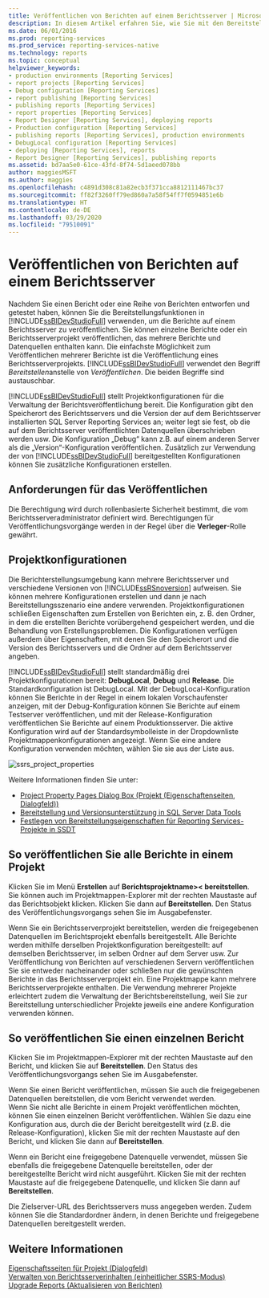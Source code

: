 ```yaml
---
title: Veröffentlichen von Berichten auf einem Berichtsserver | Microsoft-Dokumentation
description: In diesem Artikel erfahren Sie, wie Sie mit den Bereitstellungsfeatures in SQL Server Data Tools (SSDT) Berichte auf einem Berichtsserver veröffentlichen.
ms.date: 06/01/2016
ms.prod: reporting-services
ms.prod_service: reporting-services-native
ms.technology: reports
ms.topic: conceptual
helpviewer_keywords:
- production environments [Reporting Services]
- report projects [Reporting Services]
- Debug configuration [Reporting Services]
- report publishing [Reporting Services]
- publishing reports [Reporting Services]
- report properties [Reporting Services]
- Report Designer [Reporting Services], deploying reports
- Production configuration [Reporting Services]
- publishing reports [Reporting Services], production environments
- DebugLocal configuration [Reporting Services]
- deploying [Reporting Services], reports
- Report Designer [Reporting Services], publishing reports
ms.assetid: bd7aa5e0-61ce-43fd-8f74-5d1aeed078bb
author: maggiesMSFT
ms.author: maggies
ms.openlocfilehash: c4891d308c81a82ecb3f371cca8812111467bc37
ms.sourcegitcommit: ff82f3260ff79ed860a7a58f54ff7f0594851e6b
ms.translationtype: HT
ms.contentlocale: de-DE
ms.lasthandoff: 03/29/2020
ms.locfileid: "79510091"
---
```

# <a name="publishing-reports-to-a-report-server"></a>Veröffentlichen von Berichten auf einem Berichtsserver
  Nachdem Sie einen Bericht oder eine Reihe von Berichten entworfen und getestet haben, können Sie die Bereitstellungsfunktionen in [!INCLUDE[ssBIDevStudioFull](../../includes/ssbidevstudiofull-md.md)] verwenden, um die Berichte auf einem Berichtsserver zu veröffentlichen. Sie können einzelne Berichte oder ein Berichtsserverprojekt veröffentlichen, das mehrere Berichte und Datenquellen enthalten kann. Die einfachste Möglichkeit zum Veröffentlichen mehrerer Berichte ist die Veröffentlichung eines Berichtsserverprojekts. [!INCLUDE[ssBIDevStudioFull](../../includes/ssbidevstudiofull-md.md)] verwendet den Begriff *Bereitstellen*anstelle von *Veröffentlichen*. Die beiden Begriffe sind austauschbar.  
  
 [!INCLUDE[ssBIDevStudioFull](../../includes/ssbidevstudiofull-md.md)] stellt Projektkonfigurationen für die Verwaltung der Berichtsveröffentlichung bereit. Die Konfiguration gibt den Speicherort des Berichtsservers und die Version der auf dem Berichtsserver installierten SQL Server Reporting Services an; weiter legt sie fest, ob die auf dem Berichtsserver veröffentlichten Datenquellen überschrieben werden usw. Die Konfiguration „Debug“ kann z.B. auf einem anderen Server als die „Version“-Konfiguration veröffentlichen. Zusätzlich zur Verwendung der von [!INCLUDE[ssBIDevStudioFull](../../includes/ssbidevstudiofull-md.md)] bereitgestellten Konfigurationen können Sie zusätzliche Konfigurationen erstellen.  
 
## <a name="requirements-to-publish"></a>Anforderungen für das Veröffentlichen
Die Berechtigung wird durch rollenbasierte Sicherheit bestimmt, die vom Berichtsserveradministrator definiert wird. Berechtigungen für Veröffentlichungsvorgänge werden in der Regel über die **Verleger**-Rolle gewährt.  
  
## <a name="project-configurations"></a>Projektkonfigurationen  
 Die Berichterstellungsumgebung kann mehrere Berichtsserver und verschiedene Versionen von [!INCLUDE[ssRSnoversion](../../includes/ssrsnoversion-md.md)] aufweisen. Sie können mehrere Konfigurationen erstellen und dann je nach Bereitstellungsszenario eine andere verwenden. Projektkonfigurationen schließen Eigenschaften zum Erstellen von Berichten ein, z. B. den Ordner, in dem die erstellten Berichte vorübergehend gespeichert werden, und die Behandlung von Erstellungsproblemen. Die Konfigurationen verfügen außerdem über Eigenschaften, mit denen Sie den Speicherort und die Version des Berichtsservers und die Ordner auf dem Berichtsserver angeben.  
  
 [!INCLUDE[ssBIDevStudioFull](../../includes/ssbidevstudiofull-md.md)] stellt standardmäßig drei Projektkonfigurationen bereit: **DebugLocal**, **Debug** und **Release**. Die Standardkonfiguration ist DebugLocal. Mit der DebugLocal-Konfiguration können Sie Berichte in der Regel in einem lokalen Vorschaufenster anzeigen, mit der Debug-Konfiguration können Sie Berichte auf einem Testserver veröffentlichen, und mit der Release-Konfiguration veröffentlichen Sie Berichte auf einem Produktionsserver. Die aktive Konfiguration wird auf der Standardsymbolleiste in der Dropdownliste Projektmappenkonfigurationen angezeigt. Wenn Sie eine andere Konfiguration verwenden möchten, wählen Sie sie aus der Liste aus.  
  
 ![ssrs_project_properties](../../reporting-services/reports/media/ssrs-project-properties.png) 
  
 Weitere Informationen finden Sie unter:
 + [Project Property Pages Dialog Box (Projekt (Eigenschaftenseiten, Dialogfeld))](../../reporting-services/tools/project-property-pages-dialog-box.md)
 + [Bereitstellung und Versionsunterstützung in SQL Server Data Tools](../../reporting-services/tools/deployment-and-version-support-in-sql-server-data-tools-ssrs.md)
 + [Festlegen von Bereitstellungseigenschaften für Reporting Services-Projekte in SSDT](../../reporting-services/tools/set-deployment-properties-reporting-services.md)
  
## <a name="to-publish-all-reports-in-a-project"></a>So veröffentlichen Sie alle Berichte in einem Projekt  
  
Klicken Sie im Menü **Erstellen** auf **Berichtsprojektname>\< bereitstellen**. Sie können auch im Projektmappen-Explorer mit der rechten Maustaste auf das Berichtsobjekt klicken. Klicken Sie dann auf **Bereitstellen**. Den Status des Veröffentlichungsvorgangs sehen Sie im Ausgabefenster.  
  
Wenn Sie ein Berichtsserverprojekt bereitstellen, werden die freigegebenen Datenquellen im Berichtsprojekt ebenfalls bereitgestellt. Alle Berichte werden mithilfe derselben Projektkonfiguration bereitgestellt: auf demselben Berichtsserver, im selben Ordner auf dem Server usw. Zur Veröffentlichung von Berichten auf verschiedenen Servern veröffentlichen Sie sie entweder nacheinander oder schließen nur die gewünschten Berichte in das Berichtsserverprojekt ein. Eine Projektmappe kann mehrere Berichtsserverprojekte enthalten. Die Verwendung mehrerer Projekte erleichtert zudem die Verwaltung der Berichtsbereitstellung, weil Sie zur Bereitstellung unterschiedlicher Projekte jeweils eine andere Konfiguration verwenden können. 
  
## <a name="to-publish-a-single-report"></a>So veröffentlichen Sie einen einzelnen Bericht  
  
Klicken Sie im Projektmappen-Explorer mit der rechten Maustaste auf den Bericht, und klicken Sie auf **Bereitstellen**. Den Status des Veröffentlichungsvorgangs sehen Sie im Ausgabefenster.  
  
 Wenn Sie einen Bericht veröffentlichen, müssen Sie auch die freigegebenen Datenquellen bereitstellen, die vom Bericht verwendet werden.   
 Wenn Sie nicht alle Berichte in einem Projekt veröffentlichen möchten, können Sie einen einzelnen Bericht veröffentlichen. Wählen Sie dazu eine Konfiguration aus, durch die der Bericht bereitgestellt wird (z.B. die Release-Konfiguration), klicken Sie mit der rechten Maustaste auf den Bericht, und klicken Sie dann auf **Bereitstellen**.  
  
 Wenn ein Bericht eine freigegebene Datenquelle verwendet, müssen Sie ebenfalls die freigegebene Datenquelle bereitstellen, oder der bereitgestellte Bericht wird nicht ausgeführt. Klicken Sie mit der rechten Maustaste auf die freigegebene Datenquelle, und klicken Sie dann auf **Bereitstellen**.  
  
 Die Zielserver-URL des Berichtsservers muss angegeben werden. Zudem können Sie die Standardordner ändern, in denen Berichte und freigegebene Datenquellen bereitgestellt werden.  

  
## <a name="see-also"></a>Weitere Informationen  
 [Eigenschaftsseiten für Projekt (Dialogfeld)](../../reporting-services/tools/project-property-pages-dialog-box.md)   
 [Verwalten von Berichtsserverinhalten &#40;einheitlicher SSRS-Modus&#41;](../../reporting-services/report-server/report-server-content-management-ssrs-native-mode.md)   
 [Upgrade Reports (Aktualisieren von Berichten)](../../reporting-services/install-windows/upgrade-reports.md)  
  
  
